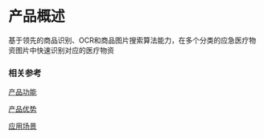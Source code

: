 #  产品概述

基于领先的商品识别、OCR和商品图片搜索算法能力，在多个分类的应急医疗物资图片中快速识别对应的医疗物资

### 相关参考
[产品功能](Features.md)

[产品优势](Benefits.md)

[应用场景](Application-Scenarios.md)